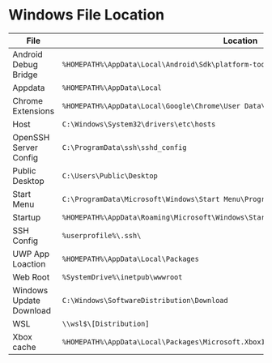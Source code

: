 # Windows File Location

| File                    | Location |
|-------------------------| --- |
| Android Debug Bridge    | `%HOMEPATH%\AppData\Local\Android\Sdk\platform-tools` |
| Appdata                 | `%HOMEPATH%\AppData\Local` |
| Chrome Extensions       | `%HOMEPATH%\AppData\Local\Google\Chrome\User Data\Default\Extensions` |
| Host                    | `C:\Windows\System32\drivers\etc\hosts` |
| OpenSSH Server Config   | `C:\ProgramData\ssh\sshd_config` |
| Public Desktop          | `C:\Users\Public\Desktop` |
| Start Menu              | `C:\ProgramData\Microsoft\Windows\Start Menu\Programs` |
| Startup                 | `%HOMEPATH%\AppData\Roaming\Microsoft\Windows\Start Menu\Programs\Startup` |
| SSH Config              | `%userprofile%\.ssh\` |
| UWP App Loaction        | `%HOMEPATH%\AppData\Local\Packages` |
| Web Root                | `%SystemDrive%\inetpub\wwwroot` |
| Windows Update Download | `C:\Windows\SoftwareDistribution\Download` |
| WSL                     | `\\wsl$\[Distribution]` |
| Xbox cache              | `%HOMEPATH%\AppData\Local\Packages\Microsoft.XboxIdentityProvider_8wekyb\AC\TokenBroker` |
